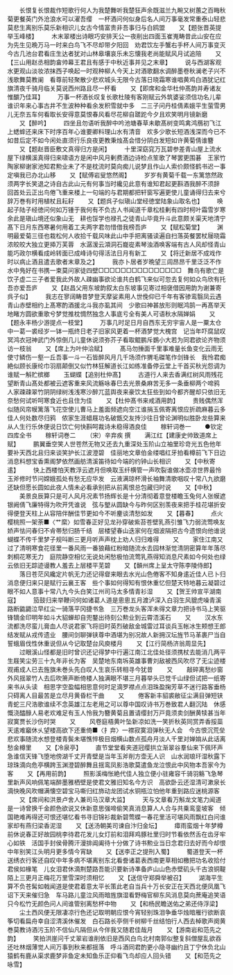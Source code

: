 <!-- { "loadSidebar": true } -->
　　长恨复长恨裁作短歌行何人为我楚舞听我楚狂声余既滋兰九畹又树蕙之百畮秋菊更餐英门外沧浪水可以濯吾缨　一杯酒问何似身后名人间万事毫发常重泰山轻悲莫悲生离别乐莫乐新相识儿女古今情富贵非吾事归与白鸥盟
　　又【题张晋英提举玉峰楼】
　　木末翠楼出诗眼巧安排天公一夜削出四面玉崔嵬畴昔此山安在应为先生见晩万马一时来白鸟飞不尽却带夕阳回　劝君饮左手蟹右手杯人间万事变灭今古几池台君看庄生达者犹对山林皋壤哀乐未忘懐我老尚能赋风月试追陪
　　又【三山用赵丞相韵畣帅幕王君且有感于中秋近事并见之末章】
　　说与西湖客观水更观山淡妆浓抹西子唤起一时观种柳人今天上对酒歌翻水调醉墨卷秋澜老子兴不浅歌舞莫教阑　看尊前轻聚散少悲欢城头无限今古落日晓霜寒谁唱黄鸡白酒犹记红旗清夜千骑月临关莫说西州路且尽一杯看
　　又【即席和金华杜仲髙韵并寿诸友惟釂乃佳耳】
　　万事一杯酒长叹复长歌杜陵有客刚赋云外筑婆娑须信功名儿辈谁识年来心事古井不生波种种看余发积雪就中多　二三子问丹桂倩素娥平生萤雪男儿无奈五车何看取长安得意莫恨春风看尽花柳自蹉跎今夕且欢笑明月镜新磨
　　又【醉吟】
　　四坐且勿语听我醉中吟池塘春草未歇髙树变鸣禽鸿鴈初飞江上蟋蟀还来床下时序百年心谁要卿料理山水有清音　欢多少歌长短酒浅深而今已不如昔后定不如今闲处直须行乐良夜更教秉烛髙会惜分阴白发短如许黄菊倩谁簪
　　又【题赵晋臣敷文真得归方是闲】
　　十里深窈窕万瓦碧参差青山屋上流水屋下绿横溪真得归来啸语方是闲中风月剰费酒边诗检点笙歌了琴罢更围碁　王家竹陶家柳谢家池知君勲业未了不是枕流时莫向痴儿说梦且作山人索价颇怪鹤书迟一事定嗔我已办北山移
　　又【赋傅岩叟悠然阁】
　　岁岁有黄菊千载一东篱悠然政须两字长笑退之诗自古此山元有何事当时纔见此意有谁知君起更斟酒我醉不须辞　回首处云正出鸟倦飞重来楼上一句端的与君期都把轩窗写遍更使儿童诵得归去来兮辞万巻有时用植杖且耘耔
　　又【题呉子似瑱山堂经徳堂陆象山取名也】
　　唤起子陆子经徳问何如万锺于我何有不负古人书闻道千章松桂剰有四时柯叶霜雪岁寒余此是瑱山境还似象山无　耕也馁学也禄孔之徒青山毕竟升斗此意颇关渠天地清宁髙下日月东西寒暑何用着工夫两字君勿惜借我榜吾庐
　　又【赋松菊堂】
　　渊明最爱菊三径也栽松何人收拾千载风味此山中手把离骚读遍自扫落英餐罢杖屦晓霜浓皎皎大独立更揷万芙蓉　水潺湲云澒洞石巃嵸素琴浊酒唤客端有古人风却怪青山能巧政尔横看成岭转面已成峰诗句得活法日月有新工
　　又【将迁新居不成戏作时以病止酒且遣去歌者末章及之】
　　我亦卜居者岁晩望三闾昂昂千里泛泛不作水中鳬好在书携一束莫问家徒四壁□□□□□□□□□□□□□□□　舞乌有歌亡是饮子虚二三子者爱我此外故人疎幽事欲论谁共白鹤飞来似可忽去复何如众鸟欣有托吾亦爱吾庐
　　又【赵昌父用东坡韵叙太白东坡事见寄过相襃借因用韵为谢兼寄呉子似】
　　我志在寥阔畴昔梦登天摩娑素用人世俛仰已千年有客骖鸾翳凤云遇青山赤壁相约上髙寒酌酒援北斗我亦虱其间　少歌曰神甚放形则眠鸿鹄一再髙举天地睹方圆欲重歌兮梦觉推枕惆然独念人事底亏全有美人可语秋水隔婵娟
　　又【题永丰杨少游提点一枝堂】
　　万事几时足日月自西东无穷宇宙人是一粟太仓中一葛一裘经岁一钵一瓶终日老子旧家风更着一杯酒梦觉大槐宫　记当年吓腐鼠叹冥鸿衣冠神武门外惊倒几儿童休说须弥芥子看取鲲鹏斥鷃小大若为同君欲论齐物须访一枝翁
　　又【席上为叶仲洽赋】
　　髙马勿捶面千里事难量长鱼变化云雨无使寸鳞伤一壑一丘吾事一斗一石皆醉风月几千场须作猬毛磔笔作剑锋长　我怜君痴絶似顾长康纶巾羽扇颠倒又似竹林狂解道长江如练准备停云堂上千首买秋光怨调为谁赋一斛贮槟榔
　　玉蝴蝶【追别杜仲髙】
　　古道行人来去香满红树风雨残花望断青山髙处都被云遮客重来风流觞咏春巳去光景桑麻苦无多一条垂柳两个啼鸦　人家疎疎翠竹阴阴绿树浅浅寒沙醉兀蓝舆夜来豪饮太狂些到如今都齐醒却只依旧无奈愁何试听呵寒食近也且住为佳
　　又【杜仲髙书来戒酒用韵】
　　贵贱偶然浑似随风帘幙篱落飞花空使儿曹马上羞面频遮向空江谁捐玉佩寄离恨应折疏麻暮云多佳人何处数尽归鸦　侬家生涯蜡屐功名破甑交友抟沙往日曾论渊明似胜卧龙些算来从人生行乐休便说日饮亡何快斟呵裁诗未稳得酒良佳
　　稼轩词巻一
　　●钦定四库全书
　　稼轩词巻二
　　（宋）辛弃疾 撰
　　满江红【建康史帅致道席上赋】
　　鹏翼垂空笑人世苍然无物又还去九重深处玉阶山立袖里珍竒光五色他年要补天西北且归来谈笑护长江波澄碧　佳丽地文章伯金缕唱红牙拍看樽前飞下日边消息料想宝香熏阁梦依然画舫清溪笛待如今端的约钟山长相识
　　又【中秋寄逺】
　　快上西楼怕天教浮云遮月但唤取玉纤横管一声吹裂谁做冰壶凉世界最怜玉斧修时节问嫦娥孤处有愁无应华发　云液满琼杯滑长袖舞清歌咽叹十常八九欲磨还缺但愿长圆如此夜人情未必看承别把从前离恨总包藏归时说
　　又【中秋】
　　美景良辰算只是可人风月况素节扬辉长是十分清彻着意登楼瞻玉兔何人张幙遮银阙倩飞廉特得为吹开凭谁说　弦与朢从圆缺今与昨何区别羡夜来把手桂花堪折安得便登天柱上从容陪伴酬佳节更如今不听麈谈清愁如发
　　又【暮春】
　　点火樱桃照一架荼■〈艹縻〉如雪春正好见龙孙穿破紫苔苍壁乳燕引雏飞力弱流莺唤友娇声怯问春归不肻帯愁归肠千结　层楼望春山迭家何在烟波隔把古今遗恨向他谁说蝴蝶不传千里梦子规呌断三更月听声声枕上劝人归归难得
　　又
　　家住江南又过了清明寒食花径里一番风雨一番狼藉红粉暗随流水去园林渐觉清阴密算年年落尽刺桐花寒无力　庭院静空相忆无说处闲愁极怕流莺乳燕得知消息尺素如今何处也绿云依旧无踪迹谩教人羞去上层楼平芜碧
　　又【贑州席上呈太守陈李陵侍郎】
　　落日苍茫风纔定片帆无力还记得睂来眼去水光山色倦客不知身逺近佳人已卜归消息便归来只是赋行云襄王客　些个事如何得知有恨休重忆但楚天特地暮云凝碧过眼不如人意事十常八九今头白笑江州司马太多情青衫湿
　　又【贺王帅宣平湖南寇】
　　笳鼓归来举鞭问何如诸葛人道是悤悤五月渡泸深入白羽生风貔虎噪青溪路断鼪鼯泣早红尘一骑落平冈捷书急　三万巻龙头客浑未得文章力把诗书马上笑驱锋镝金印明年如斗大貂蝉却自兜鍪出待刻公勲业到云霄浯溪石
　　又
　　汉水东流都洗尽蛮儿膏血人尽说君家飞将旧时英烈破敌金城雷过耳谈兵玉帐冰生颊想王郎结发赋从戎传遗业　腰间剑聊弹铗尊中酒堪为别况故人新拥汉坛旌节马革裹尸当自誓蛾眉伐性休重说但从今记取楚台风庾楼月
　　又【江行简杨济翁周显先】
　　过眼溪山怪都是旧时曾识还记得梦中行遍江南江北佳处径须携杖去能消几两平生屐笑尘劳三十九年非长为客　吴楚地东南坼英雄事曹刘敌被西风吹尽了无尘迹楼观甫成人已去旌旗未巻头先白叹人生哀乐转相寻今犹昔
　　又
　　敲碎离愁纱窗外风揺翠竹人去后吹箫声断倚楼人独满眼不堪三月暮举头已觉千山绿但试把一纸寄来书从头读　相思字空盈幅相思意何时足滴罗襟点点泪珠盈掬芳草不迷行路客垂杨只碍离人目最苦是立尽月黄昏栏干曲
　　又
　　倦客新丰貂裘敝征尘满目弹短铗青蛇三尺浩歌谁续不念英雄江左老用之可以尊中国叹诗书万巻致君人翻沉陆　休感慨浇醽醁人易老欢难足有玉人怜我为簪黄菊且置请缨封万戸竟须卖剑酬黄犊甚当年寂寞贾长沙伤时哭
　　又
　　风卷庭梧黄叶坠新凉如洗一笑折秋英同赏弄香挼蘂天逺难竆休乆望楼高欲下还重倚■〈扌弃〉一襟寂寞泪弹秋无人会　今古恨沉荒垒悲欢事随流水想登楼青鬓未堪憔悴极目烟横山数点孤舟月淡人千里对婵姢从此话离愁金樽里
　　又【冷泉亭】
　　直节堂堂看夹道冠缨拱立渐翠谷羣仙来下佩环声急谁信天锋飞堕地傍湖千丈开青壁是当年玉斧削方壶无人识　山水润琅玕湿秋露下琼珠滴向危亭横跨玉渊澄碧醉舞且揺鸾凤影浩歌莫遣鱼龙泣恨此中风物本吾家今为客
　　又【再用前韵】
　　照影溪梅怅絶代佳人独立便小驻雍容千骑羽觞飞急琴里新声风响佩笔端醉墨雅栖壁是使君文雅旧知名今方识　高欲卧云还湿清可漱泉长滴快晚风吹帽满懐空碧宝马嘶归红斾动龙团试水铜瓶泣怕他年重到路应迷桃源客
　　又【席间和洪景卢舍人兼司马汉章大监】
　　天与文章看万斛龙文笔力闻道是一诗曾换千金颜色欲说又休新意思强啼偷笑真消息算人人合与共乗鸾銮坡客　倾国艳难再得还可恨还堪忆看书寻旧锦衫裁新碧莺蝶一春花里活可堪风雨飘红白问谁家却有燕归梁香泥湿
　　又【送汤朝美司谏自汴归金坛】
　　瘴雨蛮烟十年梦樽前休说春正好故园桃李待君花发儿女灯前和泪拜鸡豚社里归时节看依然舌在齿牙牢心如铁　活国手封侯骨腾汗漫排阊阖待十分做了诗书勲业当日念君归去好而今却恨中年别笑江头明月更多情今宵缺
　　又【送李正之提刑入蜀】
　　蜀道登天一杯送绣衣行客还自叹中年多病不堪离别东北看誊诸葛表西南更草相如檄把功名收拾付君侯如椽笔　儿女泪君休滴荆楚路吾能识要新诗凖备庐山山色赤壁矶头千古浪铜鞮陌上三更月正梅花万里雪深时须相忆
　　又【送信守郑舜举被召】
　　湖海平生算不负苍髯如戟闻道是使君着意太平长策此老自当兵十万长安正在天西北便凤凰飞诏下天来催归急　车马路儿童泣风雨暗旌旗湿看野梅官柳东风消息莫向蔗庵追笑语只今松竹无颜色问人间谁管别离愁杯中物
　　又【和杨民瞻送佑之弟还侍浮梁】
　　尘土西风便无限凄凉行色还记取明朝应恨今宵轻别珠泪争垂华烛暗雁行欲断哀筝切看扁舟幸自涩清溪休催发　白石路长亭侧千树柳千丝结怕行人西去棹歌声阕黄巻莫教诗酒污玉阶不信仙凡隔但从今伴我又随君佳哉月
　　又【游南岩和范先之韵】
　　笑拍洪崖问千丈翠岩谁削依旧是西风白鸟北村南郭似整复斜僧屋乱欲吞还吐林烟薄觉人间万事到秋来都揺落　呼斗酒同君酌更小隐寻幽约且丁宁休负北山猿鹤有鹿从渠求鹿梦非鱼定未知鱼乐正仰看飞鸟却应人回头错
　　又【和范先之咏雪】
